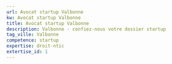 ```yaml
---
url: Avocat startup Valbonne
kw: Avocat startup Valbonne
title: Avocat startup Valbonne
description: Valbonne - confiez-nous votre dossier startup
tag_ville: Valbonne
competence: startup
expertise: droit-ntic
extertise_id: 1
---
```

